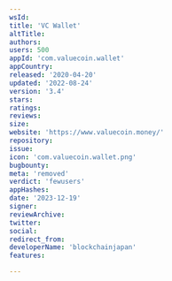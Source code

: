 ```yaml
---
wsId: 
title: 'VC Wallet'
altTitle: 
authors: 
users: 500
appId: 'com.valuecoin.wallet'
appCountry: 
released: '2020-04-20'
updated: '2022-08-24'
version: '3.4'
stars: 
ratings: 
reviews: 
size: 
website: 'https://www.valuecoin.money/'
repository: 
issue: 
icon: 'com.valuecoin.wallet.png'
bugbounty: 
meta: 'removed'
verdict: 'fewusers'
appHashes: 
date: '2023-12-19'
signer: 
reviewArchive: 
twitter: 
social: 
redirect_from: 
developerName: 'blockchainjapan'
features: 

---
```


